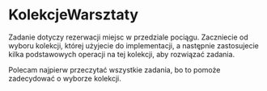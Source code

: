 # KolekcjeWarsztaty

Zadanie dotyczy rezerwacji miejsc w przedziale pociągu.
Zaczniecie od wyboru kolekcji, której użyjecie do implementacji, 
a następnie zastosujecie kilka podstawowych operacji na tej kolekcji, aby rozwiązać zadania.

Polecam najpierw przeczytać wszystkie zadania, bo to pomoże zadecydować o wyborze kolekcji.
